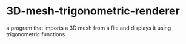 # 3D-mesh-trigonometric-renderer
a program that imports a 3D mesh from a file and displays it using trigonometric functions
